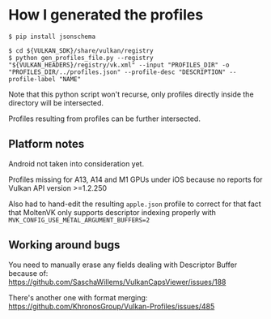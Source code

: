 # How I generated the profiles
```
$ pip install jsonschema
```

```
$ cd ${VULKAN_SDK}/share/vulkan/registry
$ python gen_profiles_file.py --registry "${VULKAN_HEADERS}/registry/vk.xml" --input "PROFILES_DIR" -o "PROFILES_DIR/../profiles.json" --profile-desc "DESCRIPTION" --profile-label "NAME"
```

Note that this python script won't recurse, only profiles directly inside the directory will be intersected.

Profiles resulting from profiles can be further intersected.

## Platform notes

Android not taken into consideration yet.

Profiles missing for A13, A14 and M1 GPUs under iOS because no reports for Vulkan API version >=1.2.250

Also had to hand-edit the resulting `apple.json` profile to correct for that fact that MoltenVK only supports descriptor indexing properly with  `MVK_CONFIG_USE_METAL_ARGUMENT_BUFFERS=2`

## Working around bugs

You need to manually erase any fields dealing with Descriptor Buffer because of: https://github.com/SaschaWillems/VulkanCapsViewer/issues/188

There's another one with format merging: https://github.com/KhronosGroup/Vulkan-Profiles/issues/485